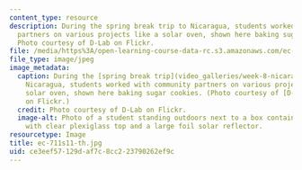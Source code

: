 ```yaml
---
content_type: resource
description: During the spring break trip to Nicaragua, students worked with community
  partners on various projects like a solar oven, shown here baking sugar cookies.
  Photo courtesy of D-Lab on Flickr.
file: /media/https%3A/open-learning-course-data-rc.s3.amazonaws.com/ec-711-d-lab-energy-spring-2011/ce3eef57129daf7c8cc223790262ef9c_ec-711s11-th.jpg
file_type: image/jpeg
image_metadata:
  caption: During the [spring break trip](video_galleries/week-8-nicaragua-trip) to
    Nicaragua, students worked with community partners on various projects like a
    solar oven, shown here baking sugar cookies. (Photo courtesy of [D-Lab](http://www.flickr.com/photos/d-lab/5576006598)
    on Flickr.)
  credit: Photo courtesy of D-Lab on Flickr.
  image-alt: Photo of a student standing outdoors next to a box containing cookies,
    with clear plexiglass top and a large foil solar reflector.
resourcetype: Image
title: ec-711s11-th.jpg
uid: ce3eef57-129d-af7c-8cc2-23790262ef9c
---
```


